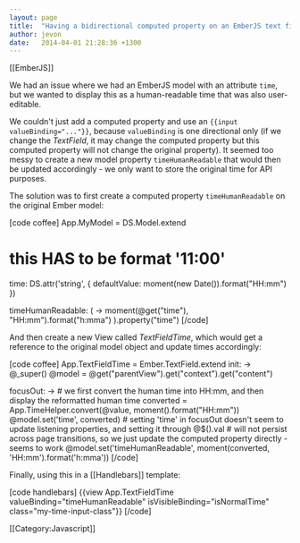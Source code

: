 ```yaml
---
layout: page
title:  "Having a bidirectional computed property on an EmberJS text field"
author: jevon
date:   2014-04-01 21:28:36 +1300
---
```


[[EmberJS]]

We had an issue where we had an EmberJS model with an attribute `time`, but we wanted to display this as a human-readable time that was also user-editable. 

We couldn't just add a computed property and use an `{{input valueBinding="..."}}`, because `valueBinding` is one directional only (if we change the _TextField_, it may change the computed property but this computed property will not change the original property). It seemed too messy to create a new model property `timeHumanReadable` that would then be updated accordingly - we only want to store the original time for API purposes.

The solution was to first create a computed property `timeHumanReadable` on the original Ember model:

[code coffee]
App.MyModel = DS.Model.extend
  # this HAS to be format '11:00'
  time: DS.attr('string', {
    defaultValue: moment(new Date()).format("HH:mm")
  })

  timeHumanReadable: ( ->
    moment(@get("time"), "HH:mm").format("h:mma")
  ).property("time")
[/code]

And then create a new View called _TextFieldTime_, which would get a reference to the original model object and update times accordingly:

[code coffee]
App.TextFieldTime = Ember.TextField.extend
  init: ->
    @_super()
    @model = @get("parentView").get("context").get("content")

  focusOut: ->
    # we first convert the human time into HH:mm, and then display the reformatted human time
    converted = App.TimeHelper.convert(@value, moment().format("HH:mm"))
    @model.set('time', converted)
    # setting 'time' in focusOut doesn't seem to update listening properties, and setting it through @$().val
    # will not persist across page transitions, so we just update the computed property directly - seems to work
    @model.set('timeHumanReadable', moment(converted, 'HH:mm').format('h:mma'))
[/code]

Finally, using this in a [[Handlebars]] template:

[code handlebars]
{{view App.TextFieldTime valueBinding="timeHumanReadable" isVisibleBinding="isNormalTime" class="my-time-input-class"}}
[/code]

[[Category:Javascript]]